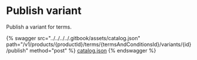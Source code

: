 # Publish variant

Publish a variant for terms.

{% swagger src="../../../../.gitbook/assets/catalog.json" path="/v1/products/{productId}/terms/{termsAndConditionsId}/variants/{id}/publish" method="post" %}
[catalog.json](../../../../.gitbook/assets/catalog.json)
{% endswagger %}
